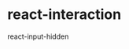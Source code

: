 # react-interaction
react-input-hidden
<!DOCTYPE html>
<html lang="en">
<head>
 <meta charset="utf-8">
	<title>document</title>
	<script src="http://cdnjs.cloudflare.com/ajax/libs/react/0.13.3/react.js"></script>
	<script src="http://cdnjs.cloudflare.com/ajax/libs/react/0.13.3/JSXTransformer.js"></script>
</head>

<body>
<div id="container"></div>
<script type="text/jsx">
	var TestClickComponent=React.createClass({
       handleClick:function(event){
       var tipE=React.findDOMNode(this.refs.tip);
       if(tipE.style.display==='none'){
       tipE.style.display='inline';
       }else{
       tipE.style.display='none';
       }
       event.stopPropagation();
       event.preventDefault();
       },
      render:function(){
      return(
        <div>
        	<button onClick={this.handleClick}>显示|隐藏</button><span ref="tip">测试点击</span>
        </div>
      );
      }
	});
	var TestInputComponent=React.createClass({
	getInitialState:function(){
	return{
	inputContent:''
	}
	},
    changeHandler:function(event){
    this.setState({
    inputContent:event.target.value
    });
    event.preventDefault();
    event.stopPropagation();
    },
	render:function(){
    return(
    <div>
    	<input type="text" onChange={this.changeHandler}/><span>{this.state.inputContent}</span>
    </div>
    );
	}
	});
	React.render(<div><TestClickComponent/><TestInputComponent/></div>,document.getElementById('container'));
</script>

</body>
</html>
